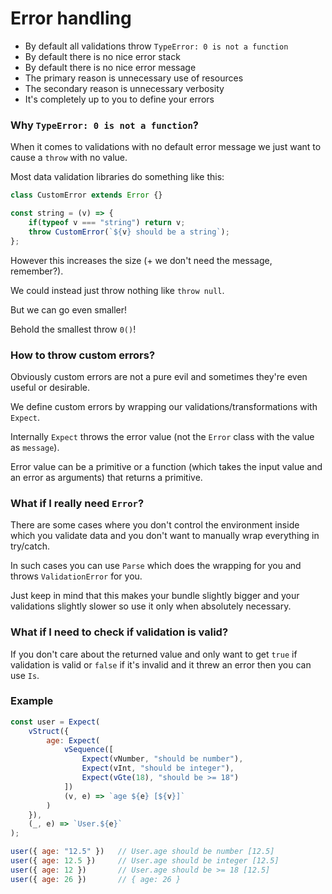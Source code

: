 # Error handling

- By default all validations throw `TypeError: 0 is not a function`
- By default there is no nice error stack
- By default there is no nice error message
- The primary reason is unnecessary use of resources
- The secondary reason is unnecessary verbosity
- It's completely up to you to define your errors

### Why `TypeError: 0 is not a function`?

When it comes to validations with no default error message we just want to cause a `throw` with no value.

Most data validation libraries do something like this:

```js
class CustomError extends Error {}

const string = (v) => {
    if(typeof v === "string") return v;
    throw CustomError(`${v} should be a string`);
};
```

However this increases the size (+ we don't need the message, remember?).

We could instead just throw nothing like `throw null`.

But we can go even smaller!

Behold the smallest throw `0()`!

### How to throw custom errors?

Obviously custom errors are not a pure evil and sometimes they're even useful or desirable.

We define custom errors by wrapping our validations/transformations with `Expect`.

Internally `Expect` throws the error value (not the `Error` class with the value as `message`).

Error value can be a primitive or a function (which takes the input value and an error as arguments) that returns a primitive.

### What if I really need `Error`?

There are some cases where you don't control the environment inside which you validate data and you don't want to manually wrap everything in try/catch.

In such cases you can use `Parse` which does the wrapping for you and throws `ValidationError` for you.

Just keep in mind that this makes your bundle slightly bigger and your validations slightly slower so use it only when absolutely necessary.

### What if I need to check if validation is valid?

If you don't care about the returned value and only want to get `true` if validation is valid or `false` if it's invalid and it threw an error then you can use `Is`.

### Example

```js
const user = Expect(
    vStruct({
        age: Expect(
            vSequence([
                Expect(vNumber, "should be number"),
                Expect(vInt, "should be integer"),
                Expect(vGte(18), "should be >= 18")
            ])
            (v, e) => `age ${e} [${v}]`
        )
    }),
    (_, e) => `User.${e}`
);

user({ age: "12.5" })   // User.age should be number [12.5]
user({ age: 12.5 })     // User.age should be integer [12.5]
user({ age: 12 })       // User.age should be >= 18 [12.5]
user({ age: 26 })       // { age: 26 }
```
